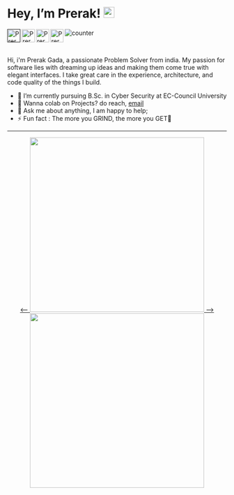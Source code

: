 <!-- **PrerakGada/PrerakGada** is a ✨ _special_ ✨ repository because its `README.md` (this file) appears on your GitHub profile.-->

<h1> Hey, I’m Prerak! <img src="https://media.giphy.com/media/hvRJCLFzcasrR4ia7z/giphy.gif" width="25px"></h1>
  
<a href="">
  <img align="left" alt="Prerak | Discord" width="30" src="https://raw.githubusercontent.com/peterthehan/peterthehan/master/assets/discord.svg" />
</a>
<a href="https://twitter.com/prerak_gada">
  <img align="left" alt="Prerak | Twitter" width="30" src="https://raw.githubusercontent.com/peterthehan/peterthehan/master/assets/twitter.svg" />
</a>
<a href="https://www.linkedin.com/in/prerak-gada-54a986199/">
  <img align="left" alt="Prerak | LinkedIN" width="30" src="https://raw.githubusercontent.com/peterthehan/peterthehan/master/assets/linkedin.svg" />
</a>
<a href="https://instagram.com/prerak_gada">
  <img align="left" alt="Prerak | Instagram" width="30" src="https://user-images.githubusercontent.com/83356501/129452050-d0157287-2350-4999-95b9-ea9e8a27639b.png" />
</a>


![counter](https://enn1fxhjqs0lr2a.m.pipedream.net)
<!-- ![Profile Views](https://komarev.com/ghpvc/?username=PrerakGada) -->

<br>

<!-- <span>&nbsp &nbsp &nbsp &nbsp &nbsp &nbsp  <a href = ""> <img src="https://dabuttonfactory.com/button.png?t=Check+Out+My+Website&f=Open+Sans-Bold&ts=18&tc=c9d1d9&hp=70&vp=12&c=10&bgt=unicolored&bgc=21262d&bs=1&bc=666" /></a></span> -->


<!-- <a href="https://PrerakGada.github.io/resume-website/">Check Out My Website</a> -->

Hi, i'm Prerak Gada, a passionate Problem Solver from india. My passion for software lies with dreaming up ideas and making them come true with elegant interfaces. I take great care in the experience, architecture, and code quality of the things I build.

<ul>
<li> 🌱 I’m currently pursuing B.Sc. in Cyber Security at EC-Council University </li>
<li> 💼 Wanna colab on Projects? do reach, <a href="mailto:prerakgada07@gmail.com">email</a></li>
<li> 💬 Ask me about anything, I am happy to help; </li>
<li> ⚡ Fun fact : The more you GRIND, the more you GET💫</li>
</ul>

  <hr>
<p>
<p align="center">
  <a href="https://PrerakGada.github.io/">
  <-- <img width="400" src="https://github-readme-stats.vercel.app/api?username=PrerakGada&show_icons=true&theme=tokyonight" /> -->
  <img width="400" src="https://github-readme-streak-stats.herokuapp.com/?user=PrerakGada&theme=tokyonight" />
  </a>
</p>

</a>

